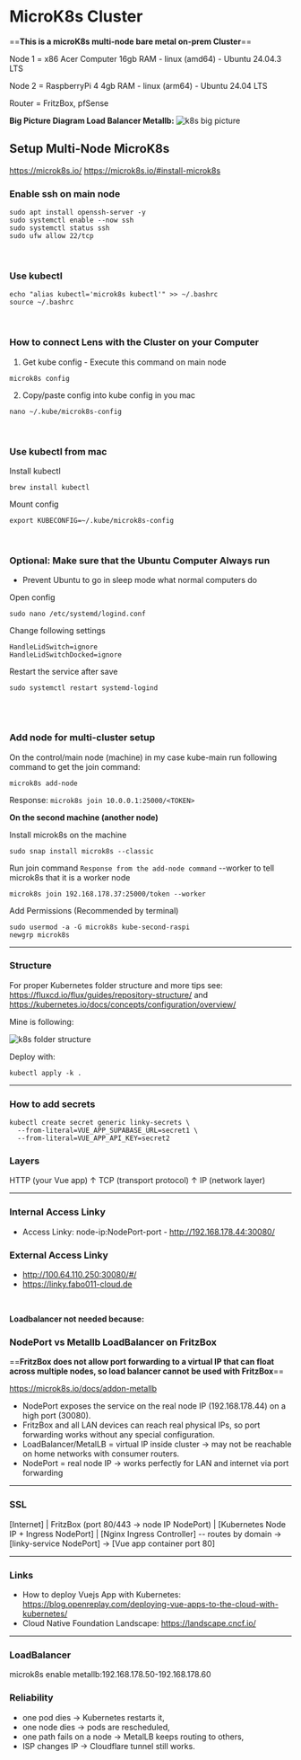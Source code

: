 # MicroK8s Cluster

==**This is a microK8s multi-node bare metal on-prem Cluster**==

Node 1 = x86 Acer Computer 16gb RAM - linux (amd64) - Ubuntu 24.04.3 LTS

Node 2 = RaspberryPi 4 4gb RAM - linux (arm64) - Ubuntu 24.04 LTS

Router = FritzBox, pfSense

**Big Picture Diagram Load Balancer Metallb:**
![k8s big picture](./docs/bigpicture/bigpicture.png)

## Setup Multi-Node MicroK8s
https://microk8s.io/
https://microk8s.io/#install-microk8s

### Enable ssh on main node
```
sudo apt install openssh-server -y
sudo systemctl enable --now ssh
sudo systemctl status ssh
sudo ufw allow 22/tcp
```

<br>

### Use kubectl
```
echo "alias kubectl='microk8s kubectl'" >> ~/.bashrc
source ~/.bashrc
```

<br>

### How to connect Lens with the Cluster on your Computer
1. Get kube config - Execute this command on main node
```
microk8s config
```

2. Copy/paste config into kube config in you mac
```
nano ~/.kube/microk8s-config
```

<br>

### Use kubectl from mac
Install kubectl
```
brew install kubectl
```

Mount config
```
export KUBECONFIG=~/.kube/microk8s-config
```

<br>

### Optional: Make sure that the Ubuntu Computer Always run
- Prevent Ubuntu to go in sleep mode what normal computers do

Open config
```
sudo nano /etc/systemd/logind.conf
```

Change following settings
```
HandleLidSwitch=ignore
HandleLidSwitchDocked=ignore
```

Restart the service after save
```
sudo systemctl restart systemd-logind
```

<br>
<br>

### Add node for multi-cluster setup
On the control/main node (machine) in my case kube-main run following command to get the join command:
```
microk8s add-node
```

Response: `microk8s join 10.0.0.1:25000/<TOKEN>`

**On the second machine (another node)**

Install microk8s on the machine
```
sudo snap install microk8s --classic
```

Run join command `Response from the add-node command` --worker to tell microk8s that it is a worker node
```
microk8s join 192.168.178.37:25000/token --worker
```

Add Permissions (Recommended by terminal)
```
sudo usermod -a -G microk8s kube-second-raspi
newgrp microk8s
```

---

### Structure
For proper Kubernetes folder structure and more tips see: https://fluxcd.io/flux/guides/repository-structure/ and https://kubernetes.io/docs/concepts/configuration/overview/

Mine is following:

![k8s folder structure](./docs/images/k8s-folder-structure.png)


Deploy with:
```
kubectl apply -k .
```

---

### How to add secrets
```
kubectl create secret generic linky-secrets \
  --from-literal=VUE_APP_SUPABASE_URL=secret1 \
  --from-literal=VUE_APP_API_KEY=secret2
```

### Layers
HTTP (your Vue app)
   ↑
TCP (transport protocol)
   ↑
IP  (network layer)

---

### Internal Access Linky
- Access Linky: node-ip:NodePort-port - http://192.168.178.44:30080/

### External Access Linky
- http://100.64.110.250:30080/#/
- https://linky.fabo011-cloud.de

<br>

**Loadbalancer not needed because:**
### NodePort vs Metallb LoadBalancer on FritzBox
==**FritzBox does not allow port forwarding to a virtual IP that can float across multiple nodes, so load balancer cannot be used with FritzBox**==

https://microk8s.io/docs/addon-metallb
- NodePort exposes the service on the real node IP (192.168.178.44) on a high port (30080).
- FritzBox and all LAN devices can reach real physical IPs, so port forwarding works without any special configuration.
- LoadBalancer/MetalLB = virtual IP inside cluster → may not be reachable on home networks with consumer routers.
- NodePort = real node IP → works perfectly for LAN and internet via port forwarding

---

### SSL
[Internet] 
     |
  FritzBox (port 80/443 → node IP NodePort)
     |
[Kubernetes Node IP + Ingress NodePort]
     |
[Nginx Ingress Controller] -- routes by domain → [linky-service NodePort] → [Vue app container port 80]

---

### Links
- How to deploy Vuejs App with Kubernetes: https://blog.openreplay.com/deploying-vue-apps-to-the-cloud-with-kubernetes/
- Cloud Native Foundation Landscape: https://landscape.cncf.io/ 

---

### LoadBalancer
microk8s enable metallb:192.168.178.50-192.168.178.60

### Reliability
- one pod dies → Kubernetes restarts it,
- one node dies → pods are rescheduled,
- one path fails on a node → MetalLB keeps routing to others,
- ISP changes IP → Cloudflare tunnel still works.